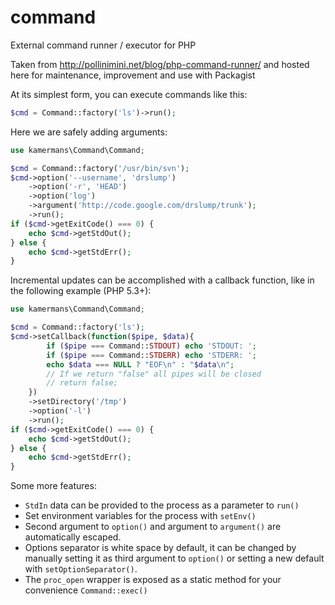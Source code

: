 command
=======

External command runner / executor for PHP

Taken from http://pollinimini.net/blog/php-command-runner/ and hosted here for maintenance, improvement and use with Packagist

At its simplest form, you can execute commands like this:

```php
$cmd = Command::factory('ls')->run();
```

Here we are safely adding arguments:

```php
use kamermans\Command\Command;

$cmd = Command::factory('/usr/bin/svn');
$cmd->option('--username', 'drslump')
    ->option('-r', 'HEAD')
    ->option('log')
    ->argument('http://code.google.com/drslump/trunk');
    ->run();
if ($cmd->getExitCode() === 0) {
    echo $cmd->getStdOut();
} else {
    echo $cmd->getStdErr();
}
```

Incremental updates can be accomplished with a callback function, like in the following example (PHP 5.3+):

```php
use kamermans\Command\Command;

$cmd = Command::factory('ls');
$cmd->setCallback(function($pipe, $data){
        if ($pipe === Command::STDOUT) echo 'STDOUT: ';
        if ($pipe === Command::STDERR) echo 'STDERR: ';
        echo $data === NULL ? "EOF\n" : "$data\n";
        // If we return "false" all pipes will be closed
        // return false;
    })
    ->setDirectory('/tmp')
    ->option('-l')
    ->run();
if ($cmd->getExitCode() === 0) {
    echo $cmd->getStdOut();
} else {
    echo $cmd->getStdErr();
}
```

Some more features:
 - `StdIn` data can be provided to the process as a parameter to `run()`
 - Set environment variables for the process with `setEnv()`
 - Second argument to `option()` and argument to `argument()` are automatically escaped.
 - Options separator is white space by default, it can be changed by manually setting it as third argument to `option()` or setting a new default with `setOptionSeparator()`.
 - The `proc_open` wrapper is exposed as a static method for your convenience `Command::exec()`

